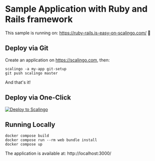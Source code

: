 # Sample Application with Ruby and Rails framework

This sample is running on: https://ruby-rails.is-easy-on-scalingo.com/ 🎉

## Deploy via Git

Create an application on https://scalingo.com, then:

```shell
scalingo -a my-app git-setup
git push scalingo master
```

And that's it!

## Deploy via One-Click

[![Deploy to Scalingo](https://cdn.scalingo.com/deploy/button.svg)](https://my.scalingo.com/deploy)

## Running Locally

```shell
docker compose build
docker compose run --rm web bundle install
docker compose up
```

The application is available at: http://localhost:3000/
